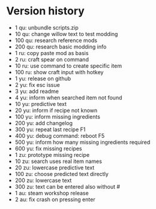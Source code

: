 # Version history

- 1 qu: unbundle scripts.zip
- 10 qu: change willow text to test modding
- 100 qu: research reference mods
- 200 qu: research basic modding info
- 1 ru: copy paste mod as basis
- 2 ru: craft spear on command
- 10 ru: use command to create specific item
- 100 ru: show craft input with hotkey
- 1 yu: release on github
- 2 yu: fix esc issue
- 3 yu: add readme
- 4 yu: inform when searched item not found
- 10 yu: predictive text
- 20 yu: inform if recipe not known
- 100 yu: inform missing ingredients
- 200 yu: add changelog
- 300 yu: repeat last recipe F1
- 400 yu: debug command: reboot F5
- 500 yu: inform how many missing ingredients required
- 600 yu: fix missing recipes
- 1 zu: prototype missing recipe
- 10 zu: search uses real item names
- 20 zu: lowercase predictive text
- 100 zu: choose predicted text directly
- 200 zu: lowercase text
- 300 zu: text can be entered also without #
- 1 au: steam workshop release
- 2 au: fix crash on pressing enter